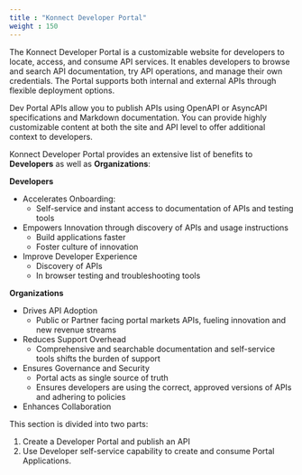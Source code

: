 ```yaml
---
title : "Konnect Developer Portal"
weight : 150
---
```


The Konnect Developer Portal is a customizable website for developers to locate, access, and consume API services. It enables developers to browse and search API documentation, try API operations, and manage their own credentials. The Portal supports both internal and external APIs through flexible deployment options.

Dev Portal APIs allow you to publish APIs using OpenAPI or AsyncAPI specifications and Markdown documentation. You can provide highly customizable content at both the site and API level to offer additional context to developers.

Konnect Developer Portal provides an extensive list of benefits to **Developers** as well as **Organizations**:

**Developers**
* Accelerates Onboarding:
  * Self-service and instant access to documentation of APIs and testing tools
* Empowers Innovation through discovery of APIs and usage instructions
  * Build applications faster
  * Foster culture of innovation
* Improve Developer Experience
  * Discovery of APIs
  * In browser testing and troubleshooting tools


**Organizations**
* Drives API Adoption
  * Public or Partner facing portal markets APIs, fueling innovation and new revenue streams
* Reduces Support Overhead
  * Comprehensive and searchable documentation and self-service tools shifts the burden of support
* Ensures Governance and Security
  * Portal acts as single source of truth
  * Ensures developers are using the correct, approved versions of APIs and adhering to policies
* Enhances Collaboration


This section is divided into two parts:

1. Create a Developer Portal and publish an API
2. Use Developer self-service capability to create and consume Portal Applications.

